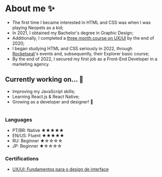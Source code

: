 # About me ✨
- The first time I became interested in HTML and CSS was when I was playing Neopets as a kid;
- In 2021, I obtained my Bachelor's degree in Graphic Design;
- Additionally, I completed a [three month course on UX/UI](https://www.coursera.org/account/accomplishments/certificate/K9MS9UMFVCET) by the end of 2020;
- I began studying HTML and CSS seriously in 2022, through [Rocketseat](rocketseat.com.br)'s events and, subsequently, their Explorer basic course;
- By the end of 2022, I secured my first job as a Front-End Developer in a marketing agency.

## Currently working on... 💪
- Improving my JavaScript skills;
- Learning React.js & React Native;
- Growing as a developer and designer! 🌱
<br><br>
### Languages
- PT/BR: Native ★★★★★
- EN/US: Fluent ★★★★★
- RU: Beginner ★☆☆☆☆
- JP: Beginner ★☆☆☆☆

### Certifications
- [UX/UI: Fundamentos para o design de interface](https://www.coursera.org/account/accomplishments/certificate/K9MS9UMFVCET)
